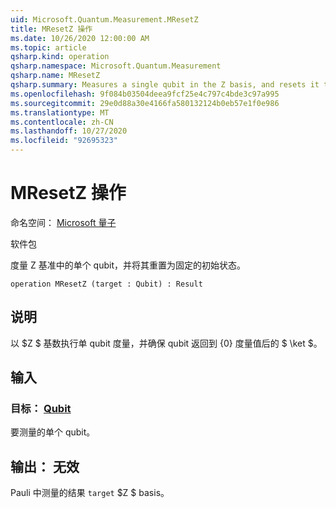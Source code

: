 ```yaml
---
uid: Microsoft.Quantum.Measurement.MResetZ
title: MResetZ 操作
ms.date: 10/26/2020 12:00:00 AM
ms.topic: article
qsharp.kind: operation
qsharp.namespace: Microsoft.Quantum.Measurement
qsharp.name: MResetZ
qsharp.summary: Measures a single qubit in the Z basis, and resets it to a fixed initial state following the measurement.
ms.openlocfilehash: 9f084b03504deea9fcf25e4c797c4bde3c97a995
ms.sourcegitcommit: 29e0d88a30e4166fa580132124b0eb57e1f0e986
ms.translationtype: MT
ms.contentlocale: zh-CN
ms.lasthandoff: 10/27/2020
ms.locfileid: "92695323"
---
```

# <a name="mresetz-operation"></a>MResetZ 操作

命名空间： [Microsoft 量子](xref:Microsoft.Quantum.Measurement)

软件包 [](https://nuget.org/packages/)


度量 Z 基准中的单个 qubit，并将其重置为固定的初始状态。

```qsharp
operation MResetZ (target : Qubit) : Result
```


## <a name="description"></a>说明

以 $Z $ 基数执行单 qubit 度量，并确保 qubit 返回到 {0} 度量值后的 $ \ket $。

## <a name="input"></a>输入

### <a name="target--qubit"></a>目标： [Qubit](xref:microsoft.quantum.lang-ref.qubit)

要测量的单个 qubit。



## <a name="output--__invalidresult__"></a>输出： __无效 <Result>__

Pauli 中测量的结果 `target` $Z $ basis。